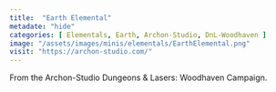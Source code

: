 ```yaml
---
title:  "Earth Elemental"
metadate: "hide"
categories: [ Elementals, Earth, Archon-Studio, DnL-Woodhaven ]
image: "/assets/images/minis/elementals/EarthElemental.png"
visit: "https://archon-studio.com/"
---
```

From the Archon-Studio Dungeons & Lasers: Woodhaven Campaign.